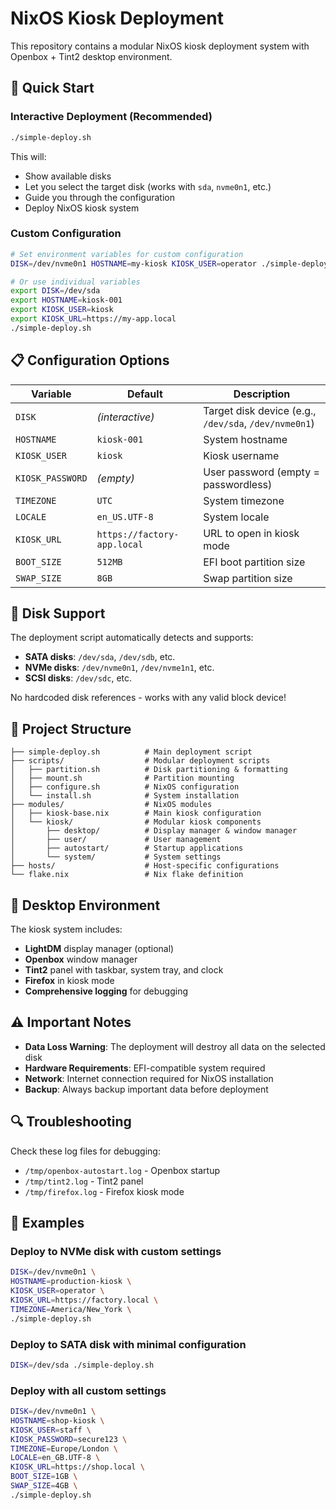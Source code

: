 # NixOS Kiosk Deployment

This repository contains a modular NixOS kiosk deployment system with Openbox + Tint2 desktop environment.

## 🚀 Quick Start

### Interactive Deployment (Recommended)
```bash
./simple-deploy.sh
```
This will:
- Show available disks
- Let you select the target disk (works with `sda`, `nvme0n1`, etc.)
- Guide you through the configuration
- Deploy NixOS kiosk system

### Custom Configuration
```bash
# Set environment variables for custom configuration
DISK=/dev/nvme0n1 HOSTNAME=my-kiosk KIOSK_USER=operator ./simple-deploy.sh

# Or use individual variables
export DISK=/dev/sda
export HOSTNAME=kiosk-001
export KIOSK_USER=kiosk
export KIOSK_URL=https://my-app.local
./simple-deploy.sh
```

## 📋 Configuration Options

| Variable | Default | Description |
|----------|---------|-------------|
| `DISK` | *(interactive)* | Target disk device (e.g., `/dev/sda`, `/dev/nvme0n1`) |
| `HOSTNAME` | `kiosk-001` | System hostname |
| `KIOSK_USER` | `kiosk` | Kiosk username |
| `KIOSK_PASSWORD` | *(empty)* | User password (empty = passwordless) |
| `TIMEZONE` | `UTC` | System timezone |
| `LOCALE` | `en_US.UTF-8` | System locale |
| `KIOSK_URL` | `https://factory-app.local` | URL to open in kiosk mode |
| `BOOT_SIZE` | `512MB` | EFI boot partition size |
| `SWAP_SIZE` | `8GB` | Swap partition size |

## 🔧 Disk Support

The deployment script automatically detects and supports:
- **SATA disks**: `/dev/sda`, `/dev/sdb`, etc.
- **NVMe disks**: `/dev/nvme0n1`, `/dev/nvme1n1`, etc.
- **SCSI disks**: `/dev/sdc`, etc.

No hardcoded disk references - works with any valid block device!

## 📁 Project Structure

```
├── simple-deploy.sh          # Main deployment script
├── scripts/                  # Modular deployment scripts
│   ├── partition.sh          # Disk partitioning & formatting
│   ├── mount.sh              # Partition mounting
│   ├── configure.sh          # NixOS configuration
│   └── install.sh            # System installation
├── modules/                  # NixOS modules
│   ├── kiosk-base.nix        # Main kiosk configuration
│   └── kiosk/                # Modular kiosk components
│       ├── desktop/          # Display manager & window manager
│       ├── user/             # User management
│       ├── autostart/        # Startup applications
│       └── system/           # System settings
├── hosts/                    # Host-specific configurations
└── flake.nix                 # Nix flake definition
```

## 🎨 Desktop Environment

The kiosk system includes:
- **LightDM** display manager (optional)
- **Openbox** window manager
- **Tint2** panel with taskbar, system tray, and clock
- **Firefox** in kiosk mode
- **Comprehensive logging** for debugging

## ⚠️ Important Notes

- **Data Loss Warning**: The deployment will destroy all data on the selected disk
- **Hardware Requirements**: EFI-compatible system required
- **Network**: Internet connection required for NixOS installation
- **Backup**: Always backup important data before deployment

## 🔍 Troubleshooting

Check these log files for debugging:
- `/tmp/openbox-autostart.log` - Openbox startup
- `/tmp/tint2.log` - Tint2 panel
- `/tmp/firefox.log` - Firefox kiosk mode

## 📝 Examples

### Deploy to NVMe disk with custom settings
```bash
DISK=/dev/nvme0n1 \
HOSTNAME=production-kiosk \
KIOSK_USER=operator \
KIOSK_URL=https://factory.local \
TIMEZONE=America/New_York \
./simple-deploy.sh
```

### Deploy to SATA disk with minimal configuration
```bash
DISK=/dev/sda ./simple-deploy.sh
```

### Deploy with all custom settings
```bash
DISK=/dev/nvme0n1 \
HOSTNAME=shop-kiosk \
KIOSK_USER=staff \
KIOSK_PASSWORD=secure123 \
TIMEZONE=Europe/London \
LOCALE=en_GB.UTF-8 \
KIOSK_URL=https://shop.local \
BOOT_SIZE=1GB \
SWAP_SIZE=4GB \
./simple-deploy.sh
```
